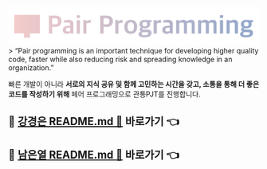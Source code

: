 <img src="README.assets/Screenshot 7.png" />
> “Pair programming is an important technique for developing higher quality code, faster while also reducing risk and spreading knowledge in an organization.”

빠른 개발이 아니라 **서로의 지식 공유 및 함께 고민하는 시간을 갖고, 소통을 통해 더 좋은 코드를 작성하기 위해** 페어 프로그래밍으로 관통PJT를 진행합니다.



## 📌 <a href="https://lab.ssafy.com/ney9083/pjt07/-/blob/master/README-%EA%B0%95%EA%B2%BD%EC%9D%80.md">강경은 README.md 🔗</a> 바로가기 👈

## 📌 <a href="https://lab.ssafy.com/ney9083/pjt07/-/blob/master/README-%EB%82%A8%EC%9D%80%EC%97%B4.md">남은열 README.md 🔗</a> 바로가기 👈
